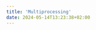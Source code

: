 ```yaml
---
title: 'Multiprocessing'
date: 2024-05-14T13:23:38+02:00
---
```


<!--- When running hugo new every site inherits this content :) -->